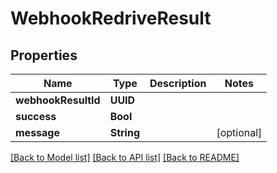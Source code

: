 # WebhookRedriveResult

## Properties
Name | Type | Description | Notes
------------ | ------------- | ------------- | -------------
**webhookResultId** | **UUID** |  | 
**success** | **Bool** |  | 
**message** | **String** |  | [optional] 

[[Back to Model list]](../README#documentation-for-models) [[Back to API list]](../README#documentation-for-api-endpoints) [[Back to README]](../README)


